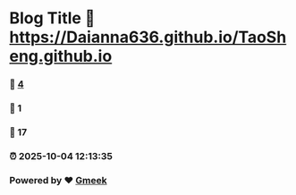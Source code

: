 # Blog Title :link: https://Daianna636.github.io/TaoSheng.github.io 
### :page_facing_up: [4](https://Daianna636.github.io/TaoSheng.github.io/tag.html) 
### :speech_balloon: 1 
### :hibiscus: 17 
### :alarm_clock: 2025-10-04 12:13:35 
### Powered by :heart: [Gmeek](https://github.com/Meekdai/Gmeek)

